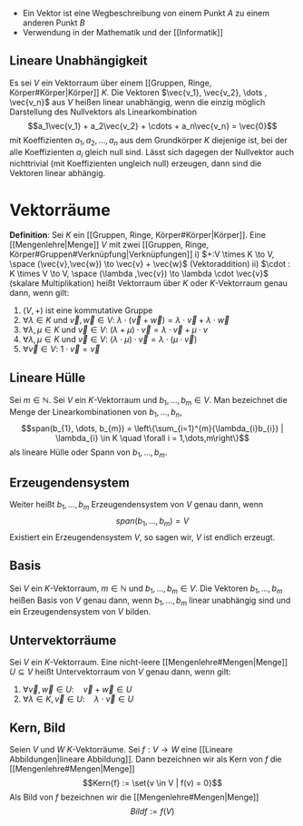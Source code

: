 - Ein Vektor ist eine Wegbeschreibung von einem Punkt $A$ zu einem anderen Punkt $B$
- Verwendung in der Mathematik und der [[Informatik]]

## Lineare Unabhängigkeit
Es sei $V$ ein Vektorraum über einem [[Gruppen, Ringe, Körper#Körper|Körper]] $K$. Die Vektoren $\vec{v_1}, \vec{v_2}, \dots , \vec{v_n}$ aus $V$ heißen linear unabhängig, wenn die einzig möglich Darstellung des Nullvektors als Linearkombination
$$a_1\vec{v_1} + a_2\vec{v_2} + \cdots + a_n\vec{v_n} = \vec{0}$$
mit Koeffizienten $a_1, a_2, \dots , a_n$ aus dem Grundkörper $K$ diejenige ist, bei der alle Koeffizienten $a_i$ gleich null sind. Lässt sich dagegen der Nullvektor auch nichttrivial (mit Koeffizienten ungleich null) erzeugen, dann sind die Vektoren linear abhängig.

# Vektorräume
**Definition**: Sei $K$ ein [[Gruppen, Ringe, Körper#Körper|Körper]]. Eine [[Mengenlehre|Menge]] $V$ mit zwei [[Gruppen, Ringe, Körper#Gruppen#Verknüpfung|Verknüpfungen]]
i) $+:V \times K \to V, \space (\vec{v},\vec{w}) \to \vec{v} + \vec{w}$ (Vektoraddition)
ii) $\cdot : K \times V \to V, \space (\lambda ,\vec{v}) \to \lambda \cdot \vec{v}$ (skalare Multiplikation)
heißt Vektorraum über $K$ oder $K$-Vektorraum genau dann, wenn gilt:
1. $(V,+)$ ist eine kommutative Gruppe
2. $\forall \lambda \in K$ und $\vec{v}, \vec{w} \in V$:  $\lambda \cdot (\vec{v} + \vec{w}) = \lambda \cdot \vec{v} + \lambda \cdot \vec{w}$
3. $\forall \lambda , \mu \in K$ und $\vec{v} \in V$:  $(\lambda + \mu) \cdot \vec{v} = \lambda \cdot \vec{v} + \mu \cdot v$
4. $\forall \lambda , \mu \in K$ und $\vec{v} \in V$:  $(\lambda \cdot \mu) \cdot \vec{v} = \lambda \cdot (\mu \cdot \vec{v})$
5. $\forall \vec{v} \in V$: $1 \cdot \vec{v} = \vec{v}$

## Lineare Hülle
Sei $m \in \mathbb{N}$. Sei $V$ ein $K$-Vektorraum und $b_{1}, \dots,b_{m} \in V$. Man bezeichnet die Menge der Linearkombinationen von $b_{1}, \dots, b_{n}$,
$$span(b_{1}, \dots, b_{m}) = \left\{\sum_{i=1}^{m}{\lambda_{i}b_{i}} | \lambda_{i} \in K \quad \forall i = 1,\dots,m\right\}$$
als lineare Hülle oder Spann von $b_{1}, \dots, b_{m}$.

## Erzeugendensystem
Weiter heißt $b_{1}, \dots, b_{m}$ Erzeugendensystem von $V$ genau dann, wenn
$$span(b_{1}, \dots, b_{m}) = V$$
Existiert ein Erzeugendensystem $V$, so sagen wir, $V$ ist endlich erzeugt.
## Basis
Sei $V$ ein $K$-Vektorraum, $m \in \mathbb{N}$ und $b_{1}, \dots, b_{m} \in V$. Die Vektoren $b_{1}, \dots, b_{m}$ heißen Basis von $V$ genau dann, wenn $b_{1}, \dots, b_{m}$ linear unabhängig sind und ein Erzeugendensystem von $V$ bilden.

## Untervektorräume
Sei $V$ ein $K$-Vektorraum. Eine nicht-leere [[Mengenlehre#Mengen|Menge]] $U \subseteq V$ heißt Untervektorraum von $V$ genau dann, wenn gilt:
1) $\forall \vec{v}, \vec{w} \in U: \quad \vec{v} + \vec{w} \in U$
2) $\forall \lambda \in K, \vec{v} \in U: \quad \lambda \cdot \vec{v} \in U$

## Kern, Bild
Seien $V$ und $W$ $K$-Vektorräume. Sei $f: V \to W$ eine [[Lineare Abbildungen|lineare Abbildung]]. Dann bezeichnen wir als Kern von $f$ die [[Mengenlehre#Mengen|Menge]]
$$Kern{f} := \set{v \in V | f(v) = 0}$$
Als Bild von $f$ bezeichnen wir die [[Mengenlehre#Mengen|Menge]]
$$Bild{f} := f(V)$$